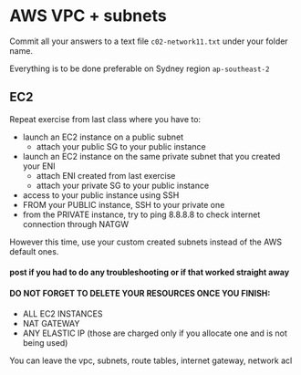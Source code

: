 # AWS VPC + subnets

Commit all your answers to a text file `c02-network11.txt` under your folder name.

Everything is to be done preferable on Sydney region `ap-southeast-2`

## EC2

Repeat exercise from last class where you have to:

- launch an EC2 instance on a public subnet
  - attach your public SG to your public instance
- launch an EC2 instance on the same private subnet that you created your ENI
  - attach ENI created from last exercise
  - attach your private SG to your public instance
- access to your public instance using SSH
- FROM your PUBLIC instance, SSH to your private one
- from the PRIVATE instance, try to ping 8.8.8.8 to check internet connection through NATGW

However this time, use your custom created subnets instead of the AWS default ones.

#### post if you had to do any troubleshooting or if that worked straight away


#### DO NOT FORGET TO DELETE YOUR RESOURCES ONCE YOU FINISH:

- ALL EC2 INSTANCES
- NAT GATEWAY
- ANY ELASTIC IP (those are charged only if you allocate one and is not being used)

You can leave the vpc, subnets, route tables, internet gateway, network acl



